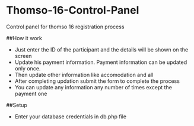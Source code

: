 # Thomso-16-Control-Panel
Control panel for thomso 16 registration process

##How it work
* Just enter the ID of the participant and the details will be shown on the screen
* Update his payment information. Payment information can be updated only once.
* Then update other information like accomodation and all
* After completing updation submit the form to complete the process
* You can update any information any number of times except the payment one

##Setup
* Enter your database credentials in db.php file
